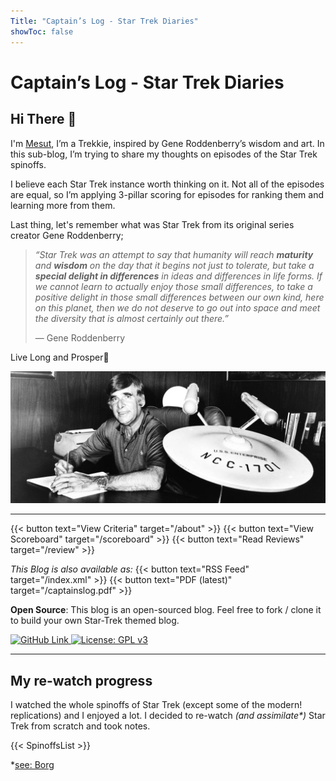 ```yaml
---
Title: "Captain’s Log - Star Trek Diaries"
showToc: false
---
```


# Captain’s Log - Star Trek Diaries

## Hi There 🖖

I'm [Mesut](https://mesut.me), I’m a Trekkie, inspired by Gene Roddenberry’s wisdom and art. In this sub-blog, I’m trying to share my thoughts on episodes of the Star Trek spinoffs.

I believe each Star Trek instance worth thinking on it. Not all of the episodes are equal, so I’m applying 3-pillar scoring for episodes for ranking them and learning more from them.

Last thing, let's remember what was Star Trek from its original series creator Gene Roddenberry;

> *“Star Trek was an attempt to say that humanity will reach **maturity** and **wisdom** on the day that it begins not just to tolerate, but take a **special delight in differences** in ideas and differences in life forms. If we cannot learn to actually enjoy those small differences, to take a positive delight in those small differences between our own kind, here on this planet, then we do not deserve to go out into space and meet the diversity that is almost certainly out there.”*
> 
> — Gene Roddenberry

Live Long and Prosper🖖

![Gene Roddenberry beside a model of Enterprise NCC 1701 ship](roddenberry.jpeg)

---

{{< button text="View Criteria" target="/about" >}}
{{< button text="View Scoreboard" target="/scoreboard" >}}
{{< button text="Read Reviews" target="/review" >}}


*This Blog is also available as:* {{< button text="RSS Feed" target="/index.xml" >}}
{{< button text="PDF (latest)" target="/captainslog.pdf" >}}

**Open Source**: This blog is an open-sourced blog. Feel free to fork / clone it to build your own Star-Trek themed blog.

[![GitHub Link](https://img.shields.io/badge/github-%23121011.svg?style=for-the-badge&logo=github&logoColor=white) ![License: GPL v3](https://img.shields.io/badge/License-GPLv3-blue.svg)](https://github.com/imesut/captainslog/)


---

## My re-watch progress

I watched the whole spinoffs of Star Trek (except some of the modern! replications) and I enjoyed a lot. I decided to re-watch *(and assimilate\*)* Star Trek from scratch and took notes.

{{< SpinoffsList >}}

*[see: Borg](https://memory-alpha.fandom.com/wiki/Borg)
